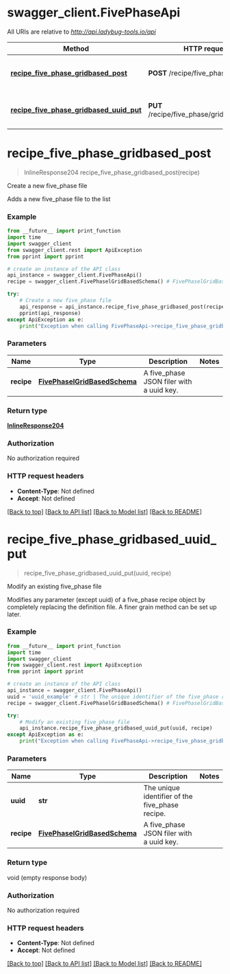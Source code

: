 # swagger_client.FivePhaseApi

All URIs are relative to *http://api.ladybug-tools.io/api*

Method | HTTP request | Description
------------- | ------------- | -------------
[**recipe_five_phase_gridbased_post**](FivePhaseApi.md#recipe_five_phase_gridbased_post) | **POST** /recipe/five_phase/gridbased | Create a new five_phase file
[**recipe_five_phase_gridbased_uuid_put**](FivePhaseApi.md#recipe_five_phase_gridbased_uuid_put) | **PUT** /recipe/five_phase/gridbased/{uuid} | Modify an existing five_phase file


# **recipe_five_phase_gridbased_post**
> InlineResponse204 recipe_five_phase_gridbased_post(recipe)

Create a new five_phase file

Adds a new five_phase file to the list

### Example
```python
from __future__ import print_function
import time
import swagger_client
from swagger_client.rest import ApiException
from pprint import pprint

# create an instance of the API class
api_instance = swagger_client.FivePhaseApi()
recipe = swagger_client.FivePhaselGridBasedSchema() # FivePhaselGridBasedSchema | A five_phase JSON filer with a uuid key.

try:
    # Create a new five_phase file
    api_response = api_instance.recipe_five_phase_gridbased_post(recipe)
    pprint(api_response)
except ApiException as e:
    print("Exception when calling FivePhaseApi->recipe_five_phase_gridbased_post: %s\n" % e)
```

### Parameters

Name | Type | Description  | Notes
------------- | ------------- | ------------- | -------------
 **recipe** | [**FivePhaselGridBasedSchema**](FivePhaselGridBasedSchema.md)| A five_phase JSON filer with a uuid key. | 

### Return type

[**InlineResponse204**](InlineResponse204.md)

### Authorization

No authorization required

### HTTP request headers

 - **Content-Type**: Not defined
 - **Accept**: Not defined

[[Back to top]](#) [[Back to API list]](../README.md#documentation-for-api-endpoints) [[Back to Model list]](../README.md#documentation-for-models) [[Back to README]](../README.md)

# **recipe_five_phase_gridbased_uuid_put**
> recipe_five_phase_gridbased_uuid_put(uuid, recipe)

Modify an existing five_phase file

Modifies any parameter (except uuid) of a five_phase recipe object by completely replacing the definition file. A finer grain method can be set up later.

### Example
```python
from __future__ import print_function
import time
import swagger_client
from swagger_client.rest import ApiException
from pprint import pprint

# create an instance of the API class
api_instance = swagger_client.FivePhaseApi()
uuid = 'uuid_example' # str | The unique identifier of the five_phase recipe.
recipe = swagger_client.FivePhaselGridBasedSchema() # FivePhaselGridBasedSchema | A five_phase JSON filer with a uuid key.

try:
    # Modify an existing five_phase file
    api_instance.recipe_five_phase_gridbased_uuid_put(uuid, recipe)
except ApiException as e:
    print("Exception when calling FivePhaseApi->recipe_five_phase_gridbased_uuid_put: %s\n" % e)
```

### Parameters

Name | Type | Description  | Notes
------------- | ------------- | ------------- | -------------
 **uuid** | **str**| The unique identifier of the five_phase recipe. | 
 **recipe** | [**FivePhaselGridBasedSchema**](FivePhaselGridBasedSchema.md)| A five_phase JSON filer with a uuid key. | 

### Return type

void (empty response body)

### Authorization

No authorization required

### HTTP request headers

 - **Content-Type**: Not defined
 - **Accept**: Not defined

[[Back to top]](#) [[Back to API list]](../README.md#documentation-for-api-endpoints) [[Back to Model list]](../README.md#documentation-for-models) [[Back to README]](../README.md)

